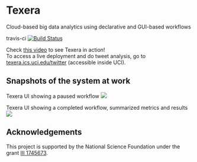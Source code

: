 # Texera
Cloud-based big data analytics using declarative and GUI-based workflows

travis-ci
[![Build Status](https://travis-ci.org/Texera/texera.svg?branch=master)](https://travis-ci.org/Texera/texera)

Check [this video](https://www.youtube.com/watch?v=NXfynBUwdVg) to see Texera in action!    
To access a live deployment and do tweet analysis, go to [texera.ics.uci.edu/twitter](http://texera.ics.uci.edu/twitter/) (accessible inside UCI).

## Snapshots of the system at work ##
Texera UI showing a paused workflow
![](https://docs.google.com/drawings/d/e/2PACX-1vSUgFHcDzFH6Pa8JNDJmMQ2C7POg-arLTxd37QAr6_PM1MLR1birhJI3MGFxO_e1CDmmzVOQVef5RaR/pub?w=960&h=720)

Texera UI showing a completed workflow, summarized metrics and results
![](https://docs.google.com/drawings/d/e/2PACX-1vQItGLGleFpJIUvidaaEmHXi-8Ud_ETnlIcnEYZEmrImXX2IzfCu0DdWIGNmUwMTvG0sxmKFvj5i8pI/pub?w=960&h=720)

## Acknowledgements ##

This project is supported by the National Science Foundation under the grant [III 1745673](https://www.nsf.gov/awardsearch/showAward?AWD_ID=1745673).

